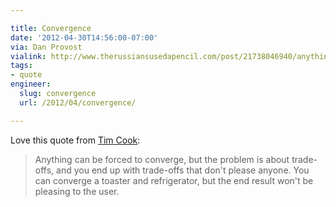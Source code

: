 ```yaml
---

title: Convergence
date: '2012-04-30T14:56:00-07:00'
via: Dan Provost
vialink: http://www.therussiansusedapencil.com/post/21738046940/anything-can-be-forced-to-converge-but-the
tags:
- quote
engineer:
  slug: convergence
  url: /2012/04/convergence/

---
```


Love this quote from [Tim Cook](http://www.macstories.net/news/apple-q2-2012-results-39-2-billion-revenue-35-1-million-iphones-11-8-million-ipads-sold/):

> Anything can be forced to converge, but the problem is about trade-offs, and you end up with trade-offs that don't please anyone. You can converge a toaster and refrigerator, but the end result won't be pleasing to the user.